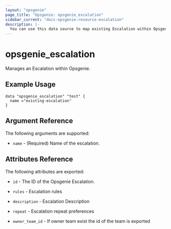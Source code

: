 ```yaml
---
layout: "opsgenie"
page_title: "Opsgenie: opsgenie_escalation"
sidebar_current: "docs-opsgenie-resource-escalation"
description: |-
  You can use this data source to map existing Escalation within Opsgenie.
---
```


# opsgenie_escalation

Manages an Escalation within Opsgenie.

## Example Usage
```hcl
data "opsgenie_escalation" "test" {
  name ="existing-escalation"
}
```

## Argument Reference

The following arguments are supported:

* `name` - (Required) Name of the escalation.

## Attributes Reference

The following attributes are exported:

* `id` - The ID of the Opsgenie Escalation.

* `rules` - Escalation rules

* `description` - Escalation Description

* `repeat`  - Escalation repeat preferences

* `owner_team_id` - If owner team exist the id of the team is exported


